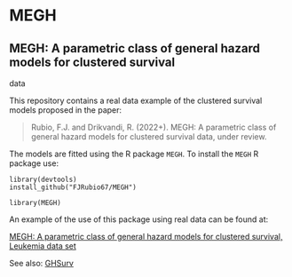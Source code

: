 # MEGH

## MEGH: A parametric class of general hazard models for clustered survival
data

This repository contains a real data example of the clustered survival models proposed in the paper:

 > Rubio, F.J. and Drikvandi, R. (2022+). MEGH: A parametric class of general hazard models for clustered survival data, under review.

The models are fitted using the R package `MEGH`. To install the `MEGH` R package use:

```
library(devtools)
install_github("FJRubio67/MEGH")

library(MEGH)
```

An example of the use of this package using real data can be found at:

[MEGH: A parametric class of general hazard models for clustered survival, Leukemia data set](https://rpubs.com/FJRubio/MEGHLeuk)

See also: [GHSurv](https://github.com/FJRubio67/GHSurv)
